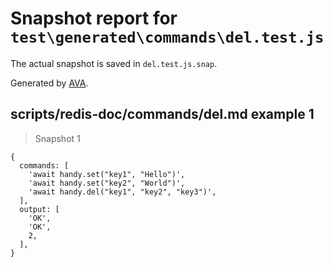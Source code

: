 # Snapshot report for `test\generated\commands\del.test.js`

The actual snapshot is saved in `del.test.js.snap`.

Generated by [AVA](https://ava.li).

## scripts/redis-doc/commands/del.md example 1

> Snapshot 1

    {
      commands: [
        'await handy.set("key1", "Hello")',
        'await handy.set("key2", "World")',
        'await handy.del("key1", "key2", "key3")',
      ],
      output: [
        'OK',
        'OK',
        2,
      ],
    }
